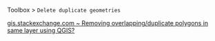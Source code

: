 Toolbox > `Delete duplicate geometries`

[gis.stackexchange.com ~ Removing overlapping/duplicate polygons in same layer using QGIS?](https://gis.stackexchange.com/a/133221)

